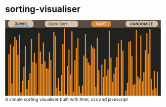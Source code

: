 # sorting-visualiser
![Image of Sorting Visualiser](/image/Sorting.jpg?raw=true)
A simple sorting visualiser built with html, css and javascript
